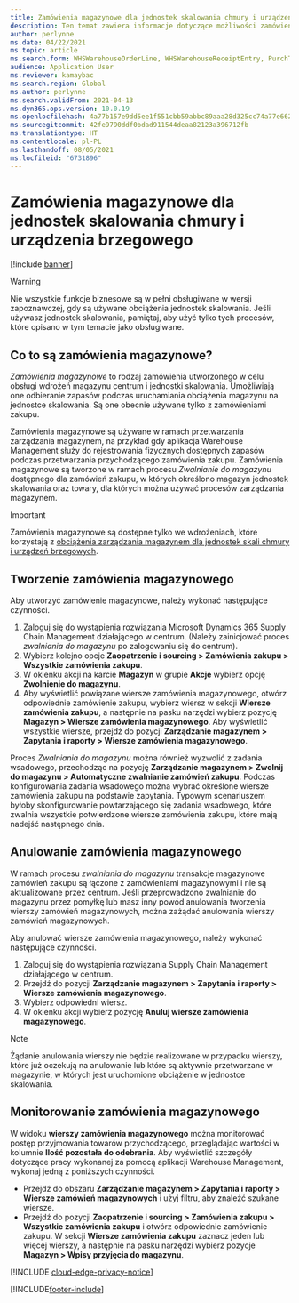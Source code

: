 ```yaml
---
title: Zamówienia magazynowe dla jednostek skalowania chmury i urządzenia brzegowego
description: Ten temat zawiera informacje dotyczące możliwości zamówień magazynowych, które są używane jako część obciążenia jednostek skalowania magazynów.
author: perlynne
ms.date: 04/22/2021
ms.topic: article
ms.search.form: WHSWarehouseOrderLine, WHSWarehouseReceiptEntry, PurchTable
audience: Application User
ms.reviewer: kamaybac
ms.search.region: Global
ms.author: perlynne
ms.search.validFrom: 2021-04-13
ms.dyn365.ops.version: 10.0.19
ms.openlocfilehash: 4a77b157e9dd5ee1f551cbb59abbc89aaa28d325cc74a77e6624f25902c5b19e
ms.sourcegitcommit: 42fe9790ddf0bdad911544deaa82123a396712fb
ms.translationtype: HT
ms.contentlocale: pl-PL
ms.lasthandoff: 08/05/2021
ms.locfileid: "6731896"
---
```

# <a name="warehouse-orders-for-cloud-and-edge-scale-units"></a>Zamówienia magazynowe dla jednostek skalowania chmury i urządzenia brzegowego

[!include [banner](../includes/banner.md)]

> [!WARNING]
> Nie wszystkie funkcje biznesowe są w pełni obsługiwane w wersji zapoznawczej, gdy są używane obciążenia jednostek skalowania. Jeśli używasz jednostek skalowania, pamiętaj, aby użyć tylko tych procesów, które opisano w tym temacie jako obsługiwane.

## <a name="what-are-warehouse-orders"></a>Co to są zamówienia magazynowe?

*Zamówienia magazynowe* to rodzaj zamówienia utworzonego w celu obsługi wdrożeń magazynu centrum i jednostki skalowania. Umożliwiają one odbieranie zapasów podczas uruchamiania obciążenia magazynu na jednostce skalowania. Są one obecnie używane tylko z zamówieniami zakupu.

Zamówienia magazynowe są używane w ramach przetwarzania zarządzania magazynem, na przykład gdy aplikacja Warehouse Management służy do rejestrowania fizycznych dostępnych zapasów podczas przetwarzania przychodzącego zamówienia zakupu. Zamówienia magazynowe są tworzone w ramach procesu *Zwalnianie do magazynu* dostępnego dla zamówień zakupu, w których określono magazyn jednostek skalowania oraz towary, dla których można używać procesów zarządzania magazynem.

> [!IMPORTANT]
> Zamówienia magazynowe są dostępne tylko we wdrożeniach, które korzystają z [obciążenia zarządzania magazynem dla jednostek skali chmury i urządzeń brzegowych](cloud-edge-workload-warehousing.md).

## <a name="create-a-warehouse-order"></a>Tworzenie zamówienia magazynowego

Aby utworzyć zamówienie magazynowe, należy wykonać następujące czynności.

1. Zaloguj się do wystąpienia rozwiązania Microsoft Dynamics 365 Supply Chain Management działającego w centrum. (Należy zainicjować proces *zwalniania do magazynu* po zalogowaniu się do centrum).
1. Wybierz kolejno opcje **Zaopatrzenie i sourcing \> Zamówienia zakupu \> Wszystkie zamówienia zakupu**.
1. W okienku akcji na karcie **Magazyn** w grupie **Akcje** wybierz opcję **Zwolnienie do magazynu**.
1. Aby wyświetlić powiązane wiersze zamówienia magazynowego, otwórz odpowiednie zamówienie zakupu, wybierz wiersz w sekcji **Wiersze zamówienia zakupu**, a następnie na pasku narzędzi wybierz pozycję **Magazyn \> Wiersze zamówienia magazynowego**. Aby wyświetlić wszystkie wiersze, przejdź do pozycji **Zarządzanie magazynem \> Zapytania i raporty \> Wiersze zamówienia magazynowego**.

Proces *Zwalniania do magazynu* można również wyzwolić z zadania wsadowego, przechodząc na pozycję **Zarządzanie magazynem > Zwolnij do magazynu > Automatyczne zwalnianie zamówień zakupu**. Podczas konfigurowania zadania wsadowego można wybrać określone wiersze zamówienia zakupu na podstawie zapytania. Typowym scenariuszem byłoby skonfigurowanie powtarzającego się zadania wsadowego, które zwalnia wszystkie potwierdzone wiersze zamówienia zakupu, które mają nadejść następnego dnia.

## <a name="cancel-a-warehouse-order"></a>Anulowanie zamówienia magazynowego

W ramach procesu *zwalniania do magazynu* transakcje magazynowe zamówień zakupu są łączone z zamówieniami magazynowymi i nie są aktualizowane przez centrum. Jeśli przeprowadzono zwalnianie do magazynu przez pomyłkę lub masz inny powód anulowania tworzenia wierszy zamówień magazynowych, można zażądać anulowania wierszy zamówień magazynowych.

Aby anulować wiersze zamówienia magazynowego, należy wykonać następujące czynności.

1. Zaloguj się do wystąpienia rozwiązania Supply Chain Management działającego w centrum.
1. Przejdź do pozycji **Zarządzanie magazynem \> Zapytania i raporty \> Wiersze zamówienia magazynowego**.
1. Wybierz odpowiedni wiersz.
1. W okienku akcji wybierz pozycję **Anuluj wiersze zamówienia magazynowego**.

> [!NOTE]
> Żądanie anulowania wierszy nie będzie realizowane w przypadku wierszy, które już oczekują na anulowanie lub które są aktywnie przetwarzane w magazynie, w których jest uruchomione obciążenie w jednostce skalowania.

## <a name="monitor-a-warehouse-order"></a>Monitorowanie zamówienia magazynowego

W widoku **wierszy zamówienia magazynowego** można monitorować postęp przyjmowania towarów przychodzącego, przeglądając wartości w kolumnie **Ilość pozostała do odebrania**. Aby wyświetlić szczegóły dotyczące pracy wykonanej za pomocą aplikacji Warehouse Management, wykonaj jedną z poniższych czynności.

- Przejdź do obszaru **Zarządzanie magazynem \> Zapytania i raporty \> Wiersze zamówień magazynowych** i użyj filtru, aby znaleźć szukane wiersze.
- Przejdź do pozycji **Zaopatrzenie i sourcing \> Zamówienia zakupu \> Wszystkie zamówienia zakupu** i otwórz odpowiednie zamówienie zakupu. W sekcji **Wiersze zamówienia zakupu** zaznacz jeden lub więcej wierszy, a następnie na pasku narzędzi wybierz pozycje **Magazyn \> Wpisy przyjęcia do magazynu**.

[!INCLUDE [cloud-edge-privacy-notice](../../includes/cloud-edge-privacy-notice.md)]


[!INCLUDE[footer-include](../../includes/footer-banner.md)]
